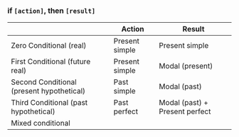
### if `[action]`, then `[result]`
|                                           | Action         | Result                         |
| ----------------------------------------- | -------------- | ------------------------------ |
| Zero Conditional (real)                   | Present simple | Present simple                 |
| First Conditional (future real)           | Present simple | Modal (present)                |
| Second Conditional (present hypothetical) | Past simple    | Modal (past)                   |
| Third Conditional (past hypothetical)     | Past perfect   | Modal (past) + Present perfect |
| Mixed conditional                         |                |                                |


